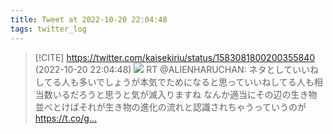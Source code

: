```yaml
---
title: Tweet at 2022-10-20 22:04:48
tags: twitter_log
---
```


> [!CITE] https://twitter.com/kaisekiriu/status/1583081800200355840 (2022-10-20 22:04:48)
> ![](https://twitter.com/kaisekiriu/status/1583081800200355840)
> RT @ALIENHARUCHAN: ネタとしていいねしてる人も多いでしょうが本気でためになると思っていいねしてる人も相当数いるだろうと思うと気が滅入りますね
> なんか適当にその辺の生き物並べとけばそれが生き物の進化の流れと認識されちゃうっていうのが https://t.co/g…
